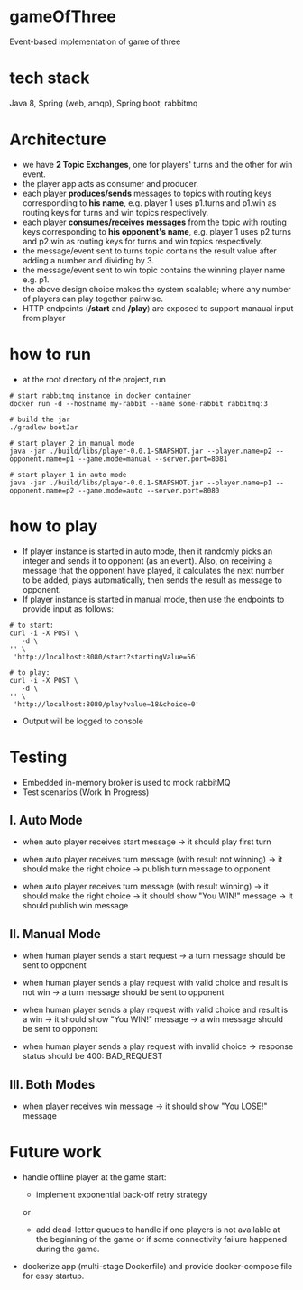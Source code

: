 # gameOfThree
Event-based implementation of game of three

# tech stack
Java 8, Spring (web, amqp), Spring boot, rabbitmq

# Architecture
- we have **2 Topic Exchanges**, one for players' turns and the other for win event.
- the player app acts as consumer and producer.
- each player **produces/sends** messages to topics with routing keys corresponding to **his name**, 
e.g. player 1 uses p1.turns and p1.win as routing keys for turns and win topics respectively.
- each player **consumes/receives messages** from the topic with routing keys corresponding to **his opponent's name**, 
e.g. player 1 uses p2.turns and p2.win as routing keys for turns and win topics respectively.
- the message/event sent to turns topic contains the result value after adding a number and dividing by 3.
- the message/event sent to win topic contains the winning player name e.g. p1.
- the above design choice makes the system scalable; where any number of players can play together pairwise.
- HTTP endpoints (**/start** and **/play**) are exposed to support manaual input from player

# how to run
- at the root directory of the project, run 
```
# start rabbitmq instance in docker container
docker run -d --hostname my-rabbit --name some-rabbit rabbitmq:3

# build the jar
./gradlew bootJar

# start player 2 in manual mode
java -jar ./build/libs/player-0.0.1-SNAPSHOT.jar --player.name=p2 --opponent.name=p1 --game.mode=manual --server.port=8081

# start player 1 in auto mode
java -jar ./build/libs/player-0.0.1-SNAPSHOT.jar --player.name=p1 --opponent.name=p2 --game.mode=auto --server.port=8080
```

# how to play
- If player instance is started in auto mode, then it randomly picks an integer and sends it to opponent (as an event). 
Also, on receiving a message that the opponent have played, it calculates the next number to be added, plays automatically, 
then sends the result as message to opponent.
- If player instance is started in manual mode, then use the endpoints to provide input as follows:

```
# to start:
curl -i -X POST \
   -d \
'' \
 'http://localhost:8080/start?startingValue=56'
```
```
# to play:
curl -i -X POST \
   -d \
'' \
 'http://localhost:8080/play?value=18&choice=0'
```
- Output will be logged to console


# Testing
- Embedded in-memory broker is used to mock rabbitMQ
- Test scenarios (Work In Progress)

## I. Auto Mode

- when auto player receives start message
-> it should play first turn

- when auto player receives turn message (with result not winning)
-> it should make the right choice
-> publish turn message to opponent

- when auto player receives turn message (with result winning)
-> it should make the right choice
-> it should show "You WIN!" message
-> it should publish win message

## II. Manual Mode

- when human player sends a start request
-> a turn message should be sent to opponent

- when human player sends a play request with valid choice and result is not win
-> a turn message should be sent to opponent

- when human player sends a play request with valid choice and result is a win
-> it should show "You WIN!" message
-> a win message should be sent to opponent

- when human player sends a play request with invalid choice
-> response status should be 400: BAD_REQUEST

## III. Both Modes

- when player receives win message
-> it should show "You LOSE!" message

# Future work
- handle offline player at the game start:
    - implement exponential back-off retry strategy
    
    or
    - add dead-letter queues to handle if one players is not available at the beginning of the game or if some connectivity failure happened during the game.
- dockerize app (multi-stage Dockerfile) and provide docker-compose file for easy startup.
